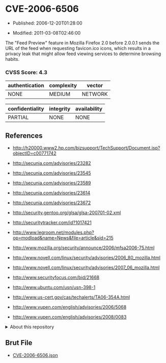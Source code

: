 # CVE-2006-6506

- Published: 2006-12-20T01:28:00

- Modified: 2011-03-08T02:46:00

The "Feed Preview" feature in Mozilla Firefox 2.0 before 2.0.0.1 sends the URL of the feed when requesting favicon.ico icons, which results in a privacy leak that might allow feed viewing services to determine browsing habits.

### CVSS Score: **4.3**

| authentication | complexity | vector |
| --- | --- | --- |
| NONE | MEDIUM | NETWORK |

| confidentiality | integrity | availability |
| --- | --- | --- |
| PARTIAL | NONE | NONE |

## References

* http://h20000.www2.hp.com/bizsupport/TechSupport/Document.jsp?objectID=c00771742

* http://secunia.com/advisories/23282

* http://secunia.com/advisories/23545

* http://secunia.com/advisories/23589

* http://secunia.com/advisories/23614

* http://secunia.com/advisories/23672

* http://security.gentoo.org/glsa/glsa-200701-02.xml

* http://securitytracker.com/id?1017421

* http://www.legroom.net/modules.php?op=modload&name=News&file=article&sid=215

* http://www.mozilla.org/security/announce/2006/mfsa2006-75.html

* http://www.novell.com/linux/security/advisories/2006_80_mozilla.html

* http://www.novell.com/linux/security/advisories/2007_06_mozilla.html

* http://www.securityfocus.com/bid/21668

* http://www.ubuntu.com/usn/usn-398-1

* http://www.us-cert.gov/cas/techalerts/TA06-354A.html

* http://www.vupen.com/english/advisories/2006/5068

* http://www.vupen.com/english/advisories/2008/0083

<details>
<summary>About this repository</summary> 

  This repository is part of the project [Live Hack CVE](https://github.com/Live-Hack-CVE). Main website can be found [www.live-hack.org](https://www.live-hack.org) 
  
  Made by [Sn0wAlice](https://github.com/Sn0wAlice) for the people that care about security and need to have a feed of the latest CVEs. Hope you enjoy it, don't forget to star the repo and follow me on [Twitter](https://twitter.com/Sn0wAlice) and [Github](https://github.com/Sn0wAlice). And that is my [personnal website](https://www.alice-snow.me/)

  - [Home Page](https://github.com/Live-Hack-CVE)
  - [Framework](https://github.com/Live-Hack-CVE/cve-framework)
  - [CVE database](https://github.com/Live-Hack-CVE/full_database)
  - [Changelog](https://github.com/Live-Hack-CVE/Changelog)
</details>

## Brut File

* [CVE-2006-6506.json](https://raw.githubusercontent.com/Live-Hack-CVE/full_database/main/cves/2006/CVE-2006-6506.json)

